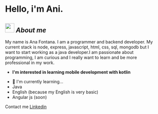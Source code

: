 # Hello, i'm Ani. 

## <img src="https://giphy.com/embed/Q59o6bIuzyrYT0ugB6" width="30px">&nbsp;***About me***

My name is Ana Fontana. I am a programmer and backend developer.
My current stack is node, express, javascript, html, css, sql, mongodb but I want to start working as a java developer.I am passionate about programming, 
I am curious and I really want to learn and be more professional in my work.
* **I'm interested in learning mobile development with kotlin**
- 🌱 I'm currently learning...
- Java
- English (because my English is very basic)
- Angular js (soon)

Contact me 
<a href="https://www.linkedin.com/in/anafontana822/">Linkedin</a>
